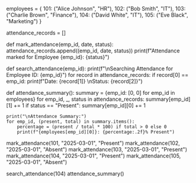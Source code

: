 employees = {
    101: ("Alice Johnson", "HR"),
    102: ("Bob Smith", "IT"),
    103: ("Charlie Brown", "Finance"),
    104: ("David White", "IT"),
    105: ("Eve Black", "Marketing")
}

attendance_records = []

def mark_attendance(emp_id, date, status):
    attendance_records.append((emp_id, date, status))
    print(f"Attendance marked for Employee {emp_id}: {status}")

def search_attendance(emp_id):
    print(f"\nSearching Attendance for Employee ID: {emp_id}")
    for record in attendance_records:
        if record[0] == emp_id:
            print(f"Date: {record[1]} \nStatus: {record[2]}")

def attendance_summary():
    summary = {emp_id: [0, 0] for emp_id in employees}
    for emp_id, _, status in attendance_records:
        summary[emp_id][1] += 1
        if status == "Present":
            summary[emp_id][0] += 1
    
    print("\nAttendance Summary:")
    for emp_id, (present, total) in summary.items():
        percentage = (present / total * 100) if total > 0 else 0
        print(f"{employees[emp_id][0]}: {percentage:.2f}% Present")

mark_attendance(101, "2025-03-01", "Present")
mark_attendance(102, "2025-03-01", "Absent")
mark_attendance(103, "2025-03-01", "Present")
mark_attendance(104, "2025-03-01", "Present")
mark_attendance(105, "2025-03-01", "Absent")

search_attendance(104)
attendance_summary()
